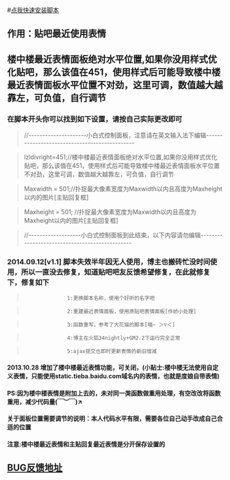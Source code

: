 #[点我快速安装脚本](https://nightlyfantasy.github.io/Tieba_Recent_Emoi/Tieba_Recent_Emoi.user.js)

## 作用：贴吧最近使用表情

## 楼中楼最近表情面板绝对水平位置,如果你没用样式优化贴吧，那么该值在451，使用样式后可能导致楼中楼最近表情面板水平位置不对劲，这里可调，数值越大越靠左，可负值，自行调节

### 在脚本开头你可以找到如下设置，请按自己实际更改即可

> //---------------------小白式控制面板，注意请在英文输入法下编辑----------------------------------------------

> lzldivright=451;//楼中楼最近表情面板绝对水平位置,如果你没用样式优化贴吧，那么该值在451，使用样式后可能导致楼中楼最近表情面板水平位置不对劲，这里可调，数值越大越靠左，可负值，自行调节

> Maxwidth = 501;//扑捉最大像素宽度为Maxwidth以内且高度为Maxheight以内的图片[主贴回复框]

> Maxheight = 501; //扑捉最大像素宽度为Maxwidth以内且高度为Maxheight以内的图片[主贴回复框]

> //-------------------小白式控制面板到此结束，以下内容请勿编辑-----------------------------------------------

### 2014.09.12[v1.1] 脚本失效半年因无人使用，博主也搬砖忙没时间使用，所以一直没去修复，知道贴吧吧友反馈希望修复，在此就修复下，修复如下

>					1:更换脚本名称，使用个好听的名字吧

>					2:重建最近表情面板，使用原贴吧表情面板[作娇小处理]

>					3:函数重写，参考了大花猫的脚本[喵~ ＞▽＜]

>					4:博主在火狐34nightly+GM2.2下运行完全正常

>					5:ajax提交也即时更新表情的新旧增减

#### 2013.10.28 增加了楼中楼最近表情功能，可关闭，(小贴士:楼中楼无法使用自定义表情，只能使用static.tieba.baidu.com域名内的表情，也就是度娘自带表情)

#### PS:因为楼中楼表情是附加上去的，未对同一类函数做重用处理，有空改改将函数重用，减少代码量(￣︶￣)↗

#### 关于面板位置需要调节的说明：本人代码水平有限，需要各位自己动手改成自己合适的位置

#### 注意:楼中楼最近表情和主贴回复最近表情是分开保存设置的


## [BUG反馈地址](http://bilili.ml/489.html)